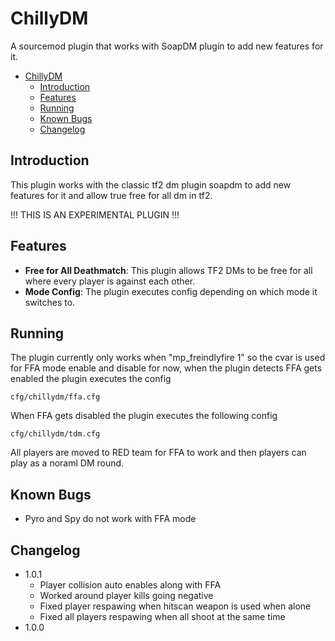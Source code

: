 # ChillyDM

A sourcemod plugin that works with SoapDM plugin to add new features for it.

- [ChillyDM](#chillydm)
    - [Introduction](#introduction)
    - [Features](#features)
    - [Running](#running)
    - [Known Bugs](#known-bugs)
    - [Changelog](#changelog)

## Introduction
This plugin works with the classic tf2 dm plugin soapdm to add new features for it and allow true free for all dm in tf2.

!!! THIS IS AN EXPERIMENTAL PLUGIN !!!

## Features
- **Free for All Deathmatch**: This plugin allows TF2 DMs to be free for all where every player is against each other.
- **Mode Config**: The plugin executes config depending on which mode it switches to.

## Running
The plugin currently only works when "mp_freindlyfire 1" so the cvar is used for FFA mode enable and disable for now, when the plugin detects FFA gets enabled the plugin executes the config
```
cfg/chillydm/ffa.cfg
```
When FFA gets disabled the plugin executes the following config
```
cfg/chillydm/tdm.cfg
```
All players are moved to RED team for FFA to work and then players can play as a noraml DM round.

## Known Bugs
- Pyro and Spy do not work with FFA mode

## Changelog
- 1.0.1
    - Player collision auto enables along with FFA
    - Worked around player kills going negative
    - Fixed player respawing when hitscan weapon is used when alone
    - Fixed all players respawing when all shoot at the same time
- 1.0.0